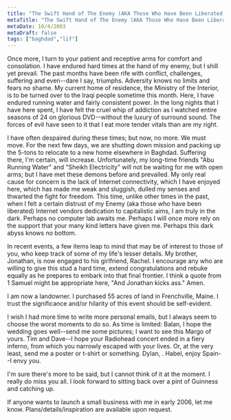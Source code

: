 ```yaml
---
title: "The Swift Hand of The Enemy (AKA Those Who Have Been Liberated)"
metaTitle: "The Swift Hand of The Enemy (AKA Those Who Have Been Liberated)"
metaDate: 10/4/2003
metaDraft: false
tags: ["baghdad","lïf"]
---
```


Once more, I turn to your patient and receptive arms for comfort and consolation. I have endured hard times at the hand of my enemy, but I shill yet prevail. The past months have been rife with conflict, challenges, suffering and even--dare I say, triumphs. Adversity knows no limits and fears no shame. My current home of residence, the Ministry of the Interior, is to be turned over to the Iraqi people sometime this month. Here, I have endured running water and fairly consistent power. In the long nights that I have here spent, I have felt the cruel whip of addiction as I watched entire seasons of 24 on glorious DVD--without the luxury of surround sound. The forces of evil have seen to it that I eat more tender vitals than are my right.

I have often despaired during these times; but now, no more. We must move. For the next few days, we are shutting down mission and packing up the 5-tons to relocate to a new home elsewhere in Baghdad. Suffering there, I'm certain, will increase. Unfortunately, my long-time friends "Abu Running Water" and "Sheikh Electricity" will not be waiting for me with open arms; but I have met these demons before and prevailed. My only real cause for concern is the lack of Internet connectivity, which I have enjoyed here, which has made me weak and sluggish, dulled my senses and thwarted the fight for freedom. This time, unlike other times in the past, when I felt a certain distrust of my Enemy (aka those who have been liberated) Internet vendors dedication to capitalistic aims, I am truly in the dark. Perhaps no computer lab awaits me. Perhaps I will once more rely on the support that your many kind letters have given me. Perhaps this dark abyss knows no bottom.

In recent events, a few items leap to mind that may be of interest to those of you, who keep track of some of my life's lesser details. My brother, Jonathan, is now engaged to his girlfriend, Rachel. I encourage any who are willing to give this stud a hard time, extend congratulations and rebuke equally as he prepares to embark into that final frontier. I think a quote from 1 Samuel might be appropriate here, "And Jonathan kicks ass." Amen.

I am now a landowner. I purchased 55 acres of land in Frenchville, Maine. I trust the significance and/or hilarity of this event should be self-evident.

I wish I had more time to write more personal emails, but I always seem to choose the worst moments to do so. As time is limited: Balan, I hope the wedding goes well--send me some pictures; I want to see this Margo of yours. Tim and Dave--I hope your Radiohead concert ended in a fiery inferno, from which you narrowly escaped with your lives. Or, at the very least, send me a poster or t-shirt or something. Dylan, . Habel, enjoy Spain--I envy you.

I'm sure there's more to be said, but I cannot think of it at the moment. I really do miss you all. I look forward to sitting back over a pint of Guinness and catching up.

If anyone wants to launch a small business with me in early 2006, let me know. Plans/details/inspiration are available upon request.
